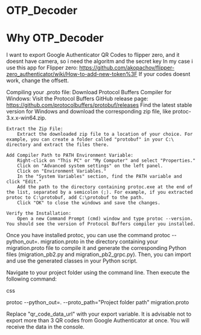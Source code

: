 # OTP_Decoder
# Why OTP_Decoder
I want to export Google Authenticator QR Codes to flipper zero, and it doesnt have camera, so i need the algoritm and the secret key
In my case i use this app for Flipper zero: https://github.com/akopachov/flipper-zero_authenticator/wiki/How-to-add-new-token%3F
If your codes doesnt work, change the offsett.

Compiling your .proto file:
    Download Protocol Buffers Compiler for Windows:
        Visit the Protocol Buffers GitHub release page: https://github.com/protocolbuffers/protobuf/releases
        Find the latest stable version for Windows and download the corresponding zip file, like protoc-3.x.x-win64.zip.

    Extract the Zip File:
        Extract the downloaded zip file to a location of your choice. For example, you can create a folder called "protobuf" in your C:\ directory and extract the files there.

    Add Compiler Path to PATH Environment Variable:
        Right-click on "This PC" or "My Computer" and select "Properties."
        Click on "Advanced system settings" on the left panel.
        Click on "Environment Variables."
        In the "System Variables" section, find the PATH variable and click "Edit."
        Add the path to the directory containing protoc.exe at the end of the list, separated by a semicolon (;). For example, if you extracted protoc to C:\protobuf, add C:\protobuf to the path.
        Click "OK" to close the windows and save the changes.

    Verify the Installation:
        Open a new Command Prompt (cmd) window and type protoc --version. You should see the version of Protocol Buffers compiler you installed.

Once you have installed protoc, you can use the command protoc --python_out=. migration.proto in the directory containing your migration.proto file to compile it and generate the corresponding Python files (migration_pb2.py and migration_pb2_grpc.py). Then, you can import and use the generated classes in your Python script.

Navigate to your project folder using the command line.
Then execute the following command:

css

protoc --python_out=. --proto_path="Project folder path" migration.proto

Replace "qr_code_data_url" with your export variable. It is advisable not to export more than 3 QR codes from Google Authenticator at once.
You will receive the data in the console.
